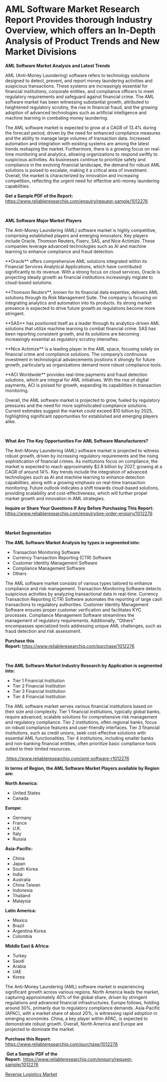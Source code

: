<p><h1>AML Software Market Research Report Provides thorough Industry Overview, which offers an In-Depth Analysis of Product Trends and New Market Divisions</h1></p><p><strong>AML Software Market Analysis and Latest Trends</strong></p>
<p><p>AML (Anti-Money Laundering) software refers to technology solutions designed to detect, prevent, and report money laundering activities and suspicious transactions. These systems are increasingly essential for financial institutions, corporate entities, and compliance officers to meet regulatory requirements and safeguard against financial crime. The AML software market has been witnessing substantial growth, attributed to heightened regulatory scrutiny, the rise in financial fraud, and the growing adoption of advanced technologies such as artificial intelligence and machine learning in combating money laundering.</p><p>The AML software market is expected to grow at a CAGR of 13.4% during the forecast period, driven by the need for enhanced compliance measures and the ability to manage large volumes of transaction data. Increased automation and integration with existing systems are among the latest trends reshaping the market. Furthermore, there is a growing focus on real-time monitoring and analytics, allowing organizations to respond swiftly to suspicious activities. As businesses continue to prioritize safety and compliance in the evolving financial landscape, the demand for robust AML solutions is poised to escalate, making it a critical area of investment. Overall, the market is characterized by innovation and increasing competition, reflecting the urgent need for effective anti-money laundering capabilities.</p></p>
<p><strong>Get a Sample PDF of the Report:&nbsp;</strong> <a href="https://www.reliableresearchiq.com/enquiry/request-sample/1012276?utm_campaign=2593&utm_medium=2&utm_source=Github&utm_content=ia&utm_term=05032025&utm_id=aml-software">https://www.reliableresearchiq.com/enquiry/request-sample/1012276</a></p>
<p>&nbsp;</p>
<p><strong>AML Software Major Market Players</strong></p>
<p><p>The Anti-Money Laundering (AML) software market is highly competitive, comprising established players and emerging innovators. Key players include Oracle, Thomson Reuters, Fiserv, SAS, and Nice Actimize. These companies leverage advanced technologies such as AI and machine learning to enhance compliance and fraud detection.</p><p>**Oracle** offers comprehensive AML solutions integrated within its Financial Services Analytical Applications, which have contributed significantly to its revenue. With a strong focus on cloud services, Oracle is projecting steady growth as financial institutions increasingly migrate to cloud-based solutions.</p><p>**Thomson Reuters**, known for its financial data expertise, delivers AML solutions through its Risk Management Suite. The company is focusing on integrating analytics and automation into its products. Its strong market presence is expected to drive future growth as regulations become more stringent.</p><p>**SAS** has positioned itself as a leader through its analytics-driven AML solutions that utilize machine learning to combat financial crime. SAS has been reporting consistent growth, and its solutions are becoming increasingly essential as regulatory scrutiny intensifies.</p><p>**Nice Actimize** is a leading player in the AML space, focusing solely on financial crime and compliance solutions. The company’s continuous investment in technological advancements positions it strongly for future growth, particularly as organizations demand more robust compliance tools.</p><p>**ACI Worldwide** provides real-time payments and fraud detection solutions, which are integral for AML initiatives. With the rise of digital payments, ACI is poised for growth, expanding its capabilities in transaction monitoring.</p><p>Overall, the AML software market is projected to grow, fueled by regulatory pressures and the need for more sophisticated compliance solutions. Current estimates suggest the market could exceed $10 billion by 2025, highlighting significant opportunities for established and emerging players alike.</p></p>
<p>&nbsp;</p>
<p><strong>What Are The Key Opportunities For AML Software Manufacturers?</strong></p>
<p><p>The Anti-Money Laundering (AML) software market is projected to witness robust growth, driven by increasing regulatory requirements and the rising sophistication of financial crimes. As institutions focus on compliance, the market is expected to reach approximately $2.8 billion by 2027, growing at a CAGR of around 14%. Key trends include the integration of advanced technologies such as AI and machine learning to enhance detection capabilities, along with a growing emphasis on real-time transaction monitoring. Future outlook indicates a shift towards cloud-based solutions, providing scalability and cost-effectiveness, which will further propel market growth and innovation in AML strategies.</p></p>
<p><strong>Inquire or Share Your Questions If Any Before Purchasing This Report:</strong> <a href="https://www.reliableresearchiq.com/enquiry/pre-order-enquiry/1012276?utm_campaign=2593&utm_medium=2&utm_source=Github&utm_content=ia&utm_term=05032025&utm_id=aml-software">https://www.reliableresearchiq.com/enquiry/pre-order-enquiry/1012276</a></p>
<p>&nbsp;</p>
<p><strong>Market Segmentation</strong></p>
<p><strong>The AML Software Market Analysis by types is segmented into:</strong></p>
<p><ul><li>Transaction Monitoring Software</li><li>Currency Transaction Reporting (CTR) Software</li><li>Customer Identity Management Software</li><li>Compliance Management Software</li><li>Others</li></ul></p>
<p><p>The AML software market consists of various types tailored to enhance compliance and risk management. Transaction Monitoring Software detects suspicious activities by analyzing transactional data in real-time. Currency Transaction Reporting (CTR) Software automates the reporting of large cash transactions to regulatory authorities. Customer Identity Management Software ensures proper customer verification and facilitates KYC processes. Compliance Management Software streamlines the management of regulatory requirements. Additionally, "Others" encompasses specialized tools addressing unique AML challenges, such as fraud detection and risk assessment.</p></p>
<p><strong>Purchase this Report:&nbsp;</strong><a href="https://www.reliableresearchiq.com/purchase/1012276?utm_campaign=2593&utm_medium=2&utm_source=Github&utm_content=ia&utm_term=05032025&utm_id=aml-software">https://www.reliableresearchiq.com/purchase/1012276</a></p>
<p>&nbsp;</p>
<p><strong>The AML Software Market Industry Research by Application is segmented into:</strong></p>
<p><ul><li>Tier 1 Financial Institution</li><li>Tier 2 Financial Institution</li><li>Tier 3 Financial Institution</li><li>Tier 4 Financial Institution</li></ul></p>
<p><p>The AML software market serves various financial institutions based on their size and complexity. Tier 1 financial institutions, typically global banks, require advanced, scalable solutions for comprehensive risk management and regulatory compliance. Tier 2 institutions, often regional banks, focus on robust compliance features and user-friendly interfaces. Tier 3 financial institutions, such as credit unions, seek cost-effective solutions with essential AML functionalities. Tier 4 institutions, including smaller banks and non-banking financial entities, often prioritize basic compliance tools suited to their limited resources.</p></p>
<p><a href="https://www.reliableresearchiq.com/aml-software-r1012276?utm_campaign=2593&utm_medium=2&utm_source=Github&utm_content=ia&utm_term=05032025&utm_id=aml-software">&nbsp;https://www.reliableresearchiq.com/aml-software-r1012276</a></p>
<p><strong>In terms of Region, the AML Software Market Players available by Region are:</strong></p>
<p>
    <p> <strong> North America: </strong>
        <ul>
            <li>United States</li>
            <li>Canada</li>
        </ul>
        </p> 
    <p> <strong> Europe: </strong>
        <ul>
            <li>Germany</li>
            <li>France</li>
            <li>U.K.</li>
            <li>Italy</li>
            <li>Russia</li>
        </ul>
        </p> 
    <p> <strong> Asia-Pacific: </strong>
        <ul>
            <li>China</li>
            <li>Japan</li>
            <li>South Korea</li>
            <li>India</li>
            <li>Australia</li>
            <li>China Taiwan</li>
            <li>Indonesia</li>
            <li>Thailand</li>
            <li>Malaysia</li>
        </ul>
        </p> 
    <p> <strong> Latin America: </strong>
        <ul>
            <li>Mexico</li>
            <li>Brazil</li>
            <li>Argentina Korea</li>
            <li>Colombia</li>
        </ul>
        </p> 
    <p> <strong> Middle East & Africa: </strong>
        <ul>
            <li>Turkey</li>
            <li>Saudi</li>
            <li>Arabia</li>
            <li>UAE</li>
            <li>Korea</li>
        </ul>
    </p>
    </p>
<p><p>The Anti-Money Laundering (AML) software market is experiencing significant growth across various regions. North America leads the market, capturing approximately 40% of the global share, driven by stringent regulations and advanced financial infrastructures. Europe follows, holding around 30%, primarily due to regulatory compliance demands. Asia-Pacific (APAC), with a market share of about 20%, is witnessing rapid adoption in emerging economies. China, a key player within APAC, is expected to demonstrate robust growth. Overall, North America and Europe are projected to dominate the market.</p></p>
<p><strong>Purchase this Report: </strong><a href="https://www.reliableresearchiq.com/purchase/1012276?utm_campaign=2593&utm_medium=2&utm_source=Github&utm_content=ia&utm_term=05032025&utm_id=aml-software">https://www.reliableresearchiq.com/purchase/1012276</a></p>
<p>&nbsp;<strong>Get a Sample PDF of the Report:&nbsp;&nbsp;</strong><a href="https://www.reliableresearchiq.com/enquiry/request-sample/1012276?utm_campaign=2593&utm_medium=2&utm_source=Github&utm_content=ia&utm_term=05032025&utm_id=aml-software">https://www.reliableresearchiq.com/enquiry/request-sample/1012276</a></p>
<p><strong></strong></p>
<p><p><a href="https://github.com/lindaopodray/Market-Research-Report-List-1/blob/main/reverse-logistics-market.md?utm_campaign=2593&utm_medium=2&utm_source=Github&utm_content=ia&utm_term=05032025&utm_id=aml-software">Reverse Logistics Market</a></p></p>